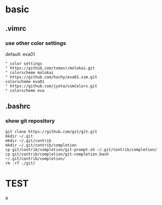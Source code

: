 # basic
## .vimrc
### use other color settings
default: eva01
```
" color settings
" https://github.com/tomasr/molokai.git
" colorscheme molokai
" https://github.com/hachy/eva01.vim.git
colorscheme eva01
" https://github.com/jyota/vimColors.git
" colorscheme eva
```

## .bashrc
### show git repository
```
git clone https://github.com/git/git.git
mkdir ~/.git
mkdir ~/.git/contrib
mkdir ~/.git/contrib/completion
cp git/contrib/completion/git-prompt.sh ~/.git/contrib/completion/
cp git/contrib/completion/git-completion.bash ~/.git/contrib/completion/
rm -rf ./git/
```

# TEST
a

